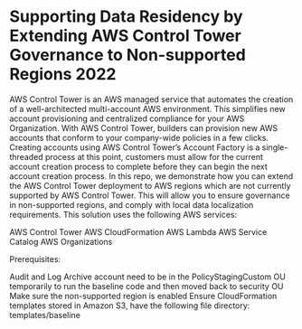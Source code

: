 # Supporting Data Residency by Extending AWS Control Tower Governance to Non-supported Regions 2022


AWS Control Tower is an AWS managed service that automates the creation of a well-architected multi-account AWS environment. This simplifies new account provisioning and centralized compliance for  your AWS Organization. With AWS Control Tower, builders can provision  new AWS accounts that conform to your company-wide policies in a few  clicks. Creating accounts using AWS Control Tower’s Account Factory is a single-threaded process at this point, customers must allow for the  current account creation process to complete before they can begin the  next account creation process.
In this repo, we demonstrate how you can extend the AWS Control Tower deployment to AWS regions which are not currently supported by AWS Control Tower. This will allow you to ensure governance in non-supported regions, and comply with local data localization requirements.
This solution uses the following AWS services:

AWS Control Tower
AWS CloudFormation
AWS Lambda
AWS Service Catalog
AWS Organizations

Prerequisites:

Audit and Log Archive account need to be in the PolicyStagingCustom OU temporarily to run the baseline code and then moved back to security OU
Make sure the non-supported region is enabled
Ensure CloudFormation templates stored in Amazon S3, have the following file directory: templates/baseline
